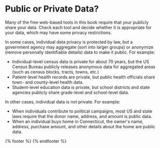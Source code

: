 # Public or Private Data?

Many of the free web-based tools in this book require that your publicly share your data. Check each tool and decide whether it is appropriate for your data, which may have some privacy restrictions.

In some cases, individual data privacy is protected by law, but a government agency may aggregate (sort into larger groups) or anonymize (remove personally identifiable details) data to make it public. For example:

- Individual-level census data is private for about 70 years, but the US Census Bureau publicly releases anonymous data for aggregated areas (such as census blocks, tracts, towns, etc.)
- Patient-level health records are private, but public health officials share town- and county-level health data.
- Student-level education data is private, but school districts and state agencies publicly share grade-level and school-level data.

In other cases, individual data is not private. For example:

- When individuals contribute to political campaigns, most US and state laws require that the donor name, address, and amount is public data.
- When an individual buys home in Connecticut, the owner's name, address, purchase amount, and other details about the home are public data.

{% footer %}
{% endfooter %}
